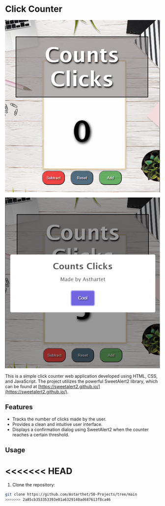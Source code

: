 # Click Counter

![Click Counter Screenshot](/1.%20Count%20Clicks/src/images/Capture.png)

![Click Counter Screenshot](/1.%20Count%20Clicks/src/images/Capture1.png)

This is a simple click counter web application developed using HTML, CSS, and JavaScript. The project utilizes the powerful SweetAlert2 library, which can be found at [https://sweetalert2.github.io/](https://sweetalert2.github.io/).

## Features

- Tracks the number of clicks made by the user.
- Provides a clean and intuitive user interface.
- Displays a confirmation dialog using SweetAlert2 when the counter reaches a certain threshold.

## Usage

<<<<<<< HEAD
=======
1. Clone the repository:

```bash
git clone https://github.com/Astarthet/50-Projects/tree/main
>>>>>>> 2a85cb353353393e01a6329140ad687613f8ca46
